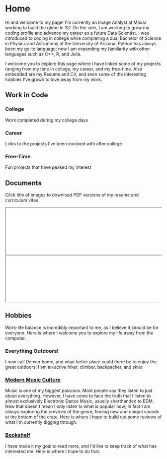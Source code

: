 # Home

Hi and welcome to my page! I'm currently an Image Analyst at Maxar working to build the globe in 3D. On the side, I am working to grow my coding profile and advance my career as a future Data Scientist. I was introduced to coding in college while completing a dual Bachelor of Science in Physics and Astronomy at the University of Arizona. Python has always been my go-to language; now I am expanding my familiarity with other languages such as C++, R, and Julia. 

I welcome you to explore this page where I have linked some of my projects ranging from my time in college, my career, and my free-time. Also embedded are my Resume and CV, and even some of the interesting hobbies I've grown to love away from my work.

## Work in Code
### College
Work completed during my college days

### Career
Links to the projects I've been involved with after college

### Free-Time
Fun projects that have peaked my interest

## Documents
Click title of images to download PDF versions of my resume and curriculum vitae.

<div class="row">
  <div class="column">
    <div class="container">
      <iframe src="/assets/files/Resume.pdf" title="Resume" style="width:100%">
      </iframe>
    </div>
  </div>
  <div class="column">
    <div class="container">
      <iframe src="/assets/files/CV.pdf" title="CV" style="width:100%">
      </iframe>
    </div>
  </div>
</div>

## Hobbies
Work-life balance is incredibly important to me, as I believe it should be for everyone. Here is where I welcome you to explore my life away from the computer.

### Everything Outdoors!
I now call Denver home, and what better place could there be to enjoy the great outdoors! I am an active hiker, climber, backpacker, and skier.

### [Modern Music Culture](/music.html)
Music is one of my biggest passions. Most people say they listen to just about everything. However, I have come to face the truth that I listen to almost exclusively Electronic Dance Music, usually shorthanded to EDM. Now that doesn't mean I only listen to what is popular now; in fact I am always exploring the crevices of the genre, finding new and unique sounds at the bottom of the crate. Here is where I hope to build out some reviews of what I'm currently digging through.

### [Bookshelf](/bookshelf.html)
I have made it my goal to read more, and I'd like to keep track of what has interested me. Here is where I hope to do that.
